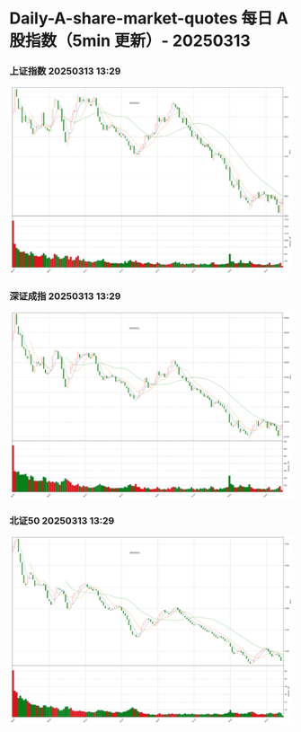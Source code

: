 
# Daily-A-share-market-quotes 每日 A 股指数（5min 更新）- 20250313

### 上证指数 20250313 13:29
![](./fig/2025/3/20250313-sh000001.png)

### 深证成指 20250313 13:29
![](./fig/2025/3/20250313-sz399001.png)

### 北证50 20250313 13:29
![](./fig/2025/3/20250313-bj899050.png)
